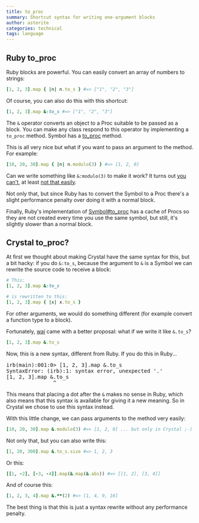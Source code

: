 ```yaml
---
title: to_proc
summary: Shortcut syntax for writing one-argument blocks
author: asterite
categories: technical
tags: language
---
```


## Ruby to_proc

Ruby blocks are powerful. You can easily convert an array of numbers to strings:

```ruby
[1, 2, 3].map { |n| n.to_s } #=> ["1", "2", "3"]
```

Of course, you can also do this with this shortcut:

```ruby
[1, 2, 3].map &:to_s #=> ["1", "2", "3"]
```

The `&` operator converts an object to a Proc suitable to be
passed as a block. You can make any class respond to this operator by implementing
a `to_proc` method. Symbol has a [to_proc](http://ruby-doc.org/core-2.0.0/Symbol.html#method-i-to_proc)
method.

This is all very nice but what if you want to pass an argument to the method. For example:

```ruby
[10, 20, 30].map { |n| n.modulo(3) } #=> [1, 2, 0]
```

Can we write something like `&:modulo(3)` to make it work? It turns out
[you can't](http://stackoverflow.com/questions/9932678/how-do-you-pass-an-argument-to-ruby-array-map-short-cut), at least
[not that easily](http://iain.nl/going-crazy-with-to_proc).

Not only that, but since Ruby has to convert the Symbol to a Proc there's a slight performance
penalty over doing it with a normal block.

Finally, Ruby's implementation of [Symbol#to_proc](http://ruby-doc.org/core-2.0.0/Symbol.html#method-i-to_proc)
has a cache of Procs so they are not created every time you use the same symbol, but still, it's slightly
slower than a normal block.

## Crystal to_proc?

At first we thought about making Crystal have the same syntax for this, but a bit hacky: if you
do `&:to_s`, because the argument to `&` is a Symbol we can rewrite the source code to receive a block:

```ruby
# This:
[1, 2, 3].map &:to_s

# is rewritten to this:
[1, 2, 3].map { |x| x.to_s }
```

For other arguments, we would do something different (for example convert a function type to a block).

Fortunately, [waj](https://github.com/waj) came with a better proposal: what if we write it like
`&.to_s`?

```ruby
[1, 2, 3].map &.to_s
```

Now, this is a new syntax, different from Ruby. If you do this in Ruby...

<pre class="code">
irb(main):001:0> [1, 2, 3].map &.to_s
SyntaxError: (irb):1: syntax error, unexpected '.'
[1, 2, 3].map &.to_s
               ^
</pre>

This means that placing a dot after the `&` makes no sense in Ruby, which also means that this syntax
is available for giving it a new meaning. So in Crystal we chose to use this syntax instead.

With this little change, we can pass arguments to the method very easily:

```ruby
[10, 20, 30].map &.modulo(3) #=> [1, 2, 0] ... but only in Crystal ;-)
```

Not only that, but you can also write this:

```ruby
[1, 20, 300].map &.to_s.size #=> 1, 2, 3
```

Or this:

```ruby
[[1, -2], [-3, -4]].map(&.map(&.abs)) #=> [[1, 2], [3, 4]]
```

And of course this:

```ruby
[1, 2, 3, 4].map &.**(2) #=> [1, 4, 9, 16]
```

The best thing is that this is just a syntax rewrite without any performance penalty.
